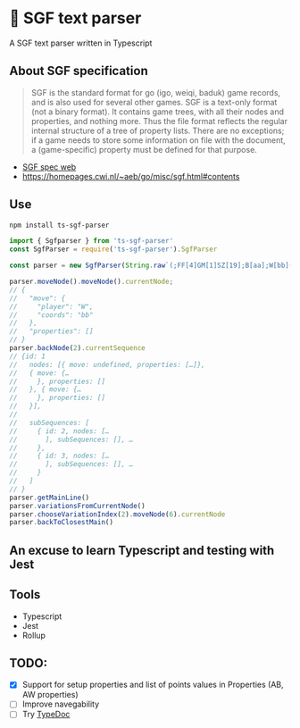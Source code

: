 # 📖 SGF text parser
A SGF text parser written in Typescript

## About SGF specification
> SGF is the standard format for go (igo, weiqi, baduk) game records, and is also used for several other games. SGF is a text-only format (not a binary format). It contains game trees, with all their nodes and properties, and nothing more. Thus the file format reflects the regular internal structure of a tree of property lists. There are no exceptions; if a game needs to store some information on file with the document, a (game-specific) property must be defined for that purpose. 
- [SGF spec web](https://www.red-bean.com/sgf/user_guide/index.html)
- https://homepages.cwi.nl/~aeb/go/misc/sgf.html#contents

## Use
```bash
npm install ts-sgf-parser
```
```javascript
import { Sgfparser } from 'ts-sgf-parser'
const SgfParser = require('ts-sgf-parser').SgfParser

const parser = new SgfParser(String.raw`(;FF[4]GM[1]SZ[19];B[aa];W[bb](;B[cc];W[dd];B[ad];W[bd])(;B[hh];W[hg]))`)

parser.moveNode().moveNode().currentNode;
// {
//   "move": {
//     "player": "W",
//     "coords": "bb"
//   },
//   "properties": []
// }
parser.backNode(2).currentSequence
// {id: 1  ​
//   nodes: [{ move: undefined, properties: […]},
//   { move: {…
//     }, properties: []
//   }, { move: {…
//     }, properties: []
//   }],
//   ​
//   subSequences: [
//     { id: 2, nodes: […
//       ], subSequences: [], …
//     },
//     { id: 3, nodes: […
//       ], subSequences: [], …
//     }
//   ]
// }
parser.getMainLine()
parser.variationsFromCurrentNode()
parser.chooseVariationIndex(2).moveNode(6).currentNode
parser.backToClosestMain()

```

## An excuse to learn Typescript and testing with Jest

## Tools
- Typescript
- Jest
- Rollup

## TODO:

- [X] Support for setup properties and list of points values in Properties (AB, AW properties)
- [ ] Improve navegability
- [ ] Try [TypeDoc](https://typedoc.org/)
